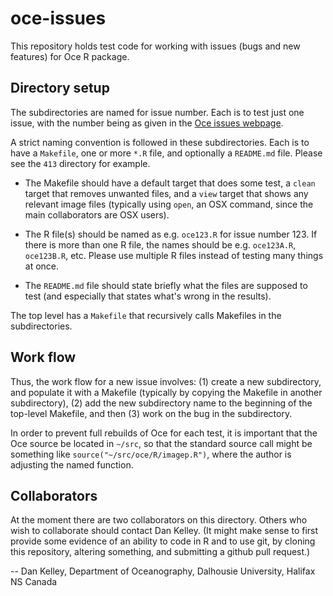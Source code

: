 oce-issues
==========

This repository holds test code for working with issues (bugs and new features)
for Oce R package.

Directory setup
---------------

The subdirectories are named for issue number.   Each is to test just one
issue, with the number being as given in the [Oce issues
webpage](https://github.com/dankelley/oce/issues?state=open).

A strict naming convention is followed in these subdirectories.  Each is to
have a ``Makefile``, one or more ``*.R`` file, and optionally a ``README.md``
file.  Please see the ``413`` directory for example.

* The Makefile should have a default target that does some test, a ``clean``
  target that removes unwanted files, and a ``view`` target that shows any
  relevant image files (typically using ``open``, an OSX command, since the
  main collaborators are OSX users).

* The R file(s) should be named as e.g.  ``oce123.R`` for issue number 123.  If
  there is more than one R file, the names should be e.g.  ``oce123A.R``,
  ``oce123B.R``, etc.  Please use multiple R files instead of testing many things
  at once.  

* The ``README.md`` file should state briefly what the files are supposed to
  test (and especially that states what's wrong in the results).

The top level has a ``Makefile`` that recursively calls Makefiles in the
subdirectories.  

Work flow
---------

Thus, the work flow for a new issue involves: (1) create a new subdirectory,
and populate it with a Makefile (typically by copying the Makefile in another
subdirectory), (2) add the new subdirectory name to the beginning of the
top-level Makefile, and then (3) work on the bug in the subdirectory.

In order to prevent full rebuilds of Oce for each test, it is important that
the Oce source be located in ``~/src``, so that the standard source call might
be something like ``source("~/src/oce/R/imagep.R")``, where the author is
adjusting the named function.

Collaborators
-------------

At the moment there are two collaborators on this directory.  Others who wish
to collaborate should contact Dan Kelley.  (It might make sense to first
provide some evidence of an ability to code in R and to use git, by cloning
this repository, altering something, and submitting a github pull request.)

-- Dan Kelley, Department of Oceanography, Dalhousie University, Halifax NS
Canada

